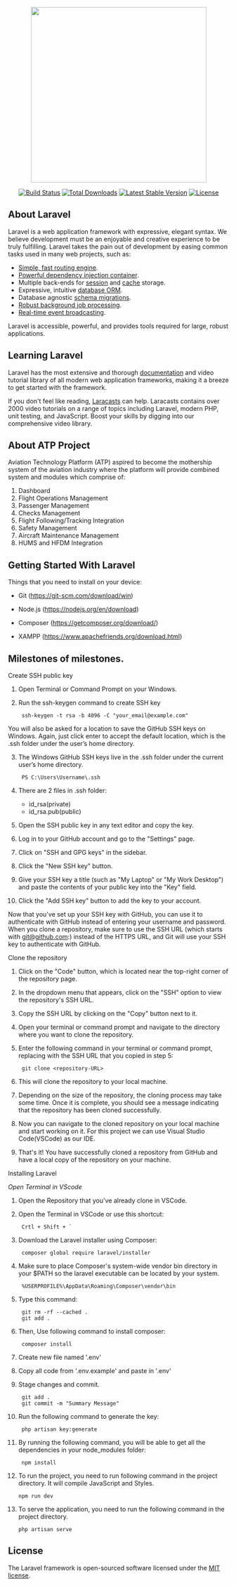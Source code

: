 <p align="center"><a href="https://laravel.com" target="_blank"><img src="https://raw.githubusercontent.com/laravel/art/master/logo-lockup/5%20SVG/2%20CMYK/1%20Full%20Color/laravel-logolockup-cmyk-red.svg" width="400"></a></p>

<p align="center">
<a href="https://travis-ci.org/laravel/framework"><img src="https://travis-ci.org/laravel/framework.svg" alt="Build Status"></a>
<a href="https://packagist.org/packages/laravel/framework"><img src="https://img.shields.io/packagist/dt/laravel/framework" alt="Total Downloads"></a>
<a href="https://packagist.org/packages/laravel/framework"><img src="https://img.shields.io/packagist/v/laravel/framework" alt="Latest Stable Version"></a>
<a href="https://packagist.org/packages/laravel/framework"><img src="https://img.shields.io/packagist/l/laravel/framework" alt="License"></a>
</p>

## About Laravel

Laravel is a web application framework with expressive, elegant syntax. We believe development must be an enjoyable and creative experience to be truly fulfilling. Laravel takes the pain out of development by easing common tasks used in many web projects, such as:

- [Simple, fast routing engine](https://laravel.com/docs/routing).
- [Powerful dependency injection container](https://laravel.com/docs/container).
- Multiple back-ends for [session](https://laravel.com/docs/session) and [cache](https://laravel.com/docs/cache) storage.
- Expressive, intuitive [database ORM](https://laravel.com/docs/eloquent).
- Database agnostic [schema migrations](https://laravel.com/docs/migrations).
- [Robust background job processing](https://laravel.com/docs/queues).
- [Real-time event broadcasting](https://laravel.com/docs/broadcasting).

Laravel is accessible, powerful, and provides tools required for large, robust applications.

## Learning Laravel

Laravel has the most extensive and thorough [documentation](https://laravel.com/docs) and video tutorial library of all modern web application frameworks, making it a breeze to get started with the framework.

If you don't feel like reading, [Laracasts](https://laracasts.com) can help. Laracasts contains over 2000 video tutorials on a range of topics including Laravel, modern PHP, unit testing, and JavaScript. Boost your skills by digging into our comprehensive video library.

## About ATP Project

Aviation Technology Platform (ATP) aspired to become the mothership system of the aviation industry where the platform will provide combined system and modules which comprise of:

1. Dashboard
2. Flight Operations Management
3. Passenger Management
4. Checks Management
5. Flight Following/Tracking Integration
6. Safety Management
7. Aircraft Maintenance Management
8. HUMS and HFDM Integration

## Getting Started With Laravel

Things that you need to install on your device:

- Git
    (https://git-scm.com/download/win)

- Node.js
    (https://nodejs.org/en/download)

- Composer
    (https://getcomposer.org/download/)

- XAMPP 
    (https://www.apachefriends.org/download.html)


## Milestones of milestones.

Create SSH public key
1. Open Terminal or Command Prompt on your Windows.
2. Run the ssh-keygen command to create SSH key

        ssh-keygen -t rsa -b 4096 -C "your_email@example.com"

You will also be asked for a location to save the GitHub SSH keys on Windows. Again, just click enter to accept the default location, which is the .ssh folder under the user’s home directory.

3. The Windows GitHub SSH keys live in the .ssh folder under the current user’s home directory.

        PS C:\Users\Username\.ssh

4. There are 2 files in .ssh folder:
    - id_rsa(private)
    - id_rsa.pub(public)

5. Open the SSH public key in any text editor and copy the key.

6. Log in to your GitHub account and go to the "Settings" page.
7. Click on "SSH and GPG keys" in the sidebar.
8. Click the "New SSH key" button.
9. Give your SSH key a title (such as "My Laptop" or "My Work Desktop") and paste the contents of your public key into the "Key" field.
10. Click the "Add SSH key" button to add the key to your account.

Now that you've set up your SSH key with GitHub, you can use it to authenticate with GitHub instead of entering your username and password. When you clone a repository, make sure to use the SSH URL (which starts with git@github.com:) instead of the HTTPS URL, and Git will use your SSH key to authenticate with GitHub.


Clone the repository

1. Click on the "Code" button, which is located near the top-right corner of the repository page.
2. In the dropdown menu that appears, click on the "SSH" option to view the repository's SSH URL.
3. Copy the SSH URL by clicking on the "Copy" button next to it.
4. Open your terminal or command prompt and navigate to the directory where you want to clone the repository.
5. Enter the following command in your terminal or command prompt, replacing <repository-URL> with the SSH URL that you copied in step 5:

		git clone <repository-URL>

6. This will clone the repository to your local machine.
7. Depending on the size of the repository, the cloning process may take some time. Once it is complete, you should see a message indicating that the repository has been cloned successfully.
8. Now you can navigate to the cloned repository on your local machine and start working on it. For this project we can use Visual Studio Code(VSCode) as our IDE.
9. That's it! You have successfully cloned a repository from GitHub and have a local copy of the repository on your machine.

Installing Laravel

*Open Terminal in VScode*

1. Open the Repository that you've already clone in VSCode.
2. Open the Terminal in VSCode or use this shortcut:

        Crtl + Shift + ` 

3. Download the Laravel installer using Composer:

        composer global require laravel/installer

4. Make sure to place Composer's system-wide vendor bin directory in your $PATH so the laravel executable can be located by your system. 

        %USERPROFILE%\AppData\Roaming\Composer\vendor\bin

5. Type this command:

        git rm -rf --cached .
        git add .

6. Then, Use following command to install composer:
        
        composer install

7. Create new file named '.env'
8. Copy all code from '.env.example' and paste in '.env'
9. Stage changes and commit.

        git add .
        git commit -m "Summary Message"

8. Run the following command to generate the key:

        php artisan key:generate

9. By running the following command, you will be able to get all the dependencies in your node_modules folder:

        npm install

10. To run the project, you need to run following command in the project directory. It will compile JavaScript and Styles.

        npm run dev

11. To serve the application, you need to run the following command in the project directory.

        php artisan serve


## License

The Laravel framework is open-sourced software licensed under the [MIT license](https://opensource.org/licenses/MIT).
